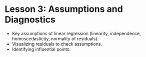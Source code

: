 # Lesson 3: Assumptions and Diagnostics

* Key assumptions of linear regression (linearity, independence, homoscedasticity, normality of residuals).
* Visualizing residuals to check assumptions.
* Identifying influential points.
